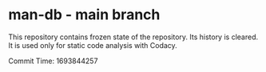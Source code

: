 # man-db - main branch

This repository contains frozen state of the repository.
Its history is cleared. It is used only for static code
analysis with Codacy.

Commit Time: 1693844257